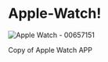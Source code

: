 # Apple-Watch!
![Apple Watch - 00657151](https://user-images.githubusercontent.com/62841666/192754818-9c67c5ca-4eed-44d7-849f-7d2f71ed009a.png)


Copy of Apple Watch APP
